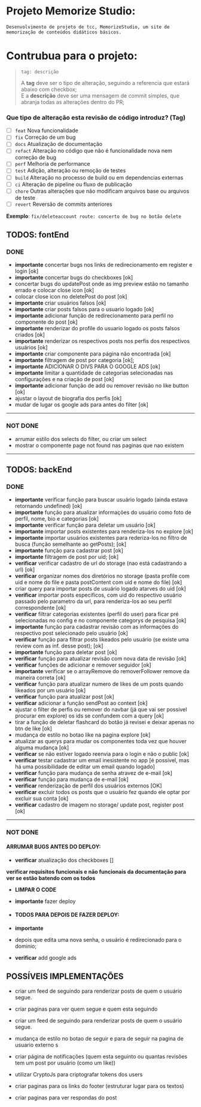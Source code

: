 # Projeto Memorize Studio:

    Desenvolvimento de projeto de tcc, MemorizeStudio, um site de memorização de conteúdos didáticos básicos.

# Contrubua para o projeto:

> ```
> tag: descrição
> ```
>
> A **tag** deve ser o tipo de alteração, seguindo a referencia que estará abaixo com checkbox;\
> E a **descrição** deve ser uma mensagem de commit simples, que abranja todas as alterações dentro do PR;

### Que tipo de alteração esta revisão de código introduz? (Tag)

- [ ] `feat` Nova funcionalidade
- [ ] `fix` Correção de um bug
- [ ] `docs` Atualização de documentação
- [ ] `refact` Alteração no código que não é funcionalidade nova nem correção de bug
- [ ] `perf` Melhoria de performance
- [ ] `test` Adição, alteração ou remoção de testes
- [ ] `build` Alteração no processo de build ou em dependencias externas
- [ ] `ci` Alteração de pipeline ou fluxo de publicação
- [ ] `chore` Outras alterações que não modificam arquivos base ou arquivos de teste
- [ ] `revert` Reversão de commits anteriores

**Exemplo**: `fix/deleteaccount route: concerto de bug no botão delete`

## TODOS: fontEnd

### DONE

- **importante** concertar bugs nos links de redirecionamento em register e login [ok]
- **importante** concertar bugs do checkboxes [ok]
- concertar bugs do updatePost onde as img preview estão no tamanho errado e colocar close icon [ok]
- colocar close icon no deletePost do post [ok]
- **importante** criar usuários falsos [ok]
- **importante** criar posts falsos para o usuario logado [ok]
- **importante** adicionar função de redirecionamento para perfil no componente do post [ok]
- **importante** renderizar do profile do usuario logado os posts falsos criados [ok]
- **importante** renderizar os respectivos posts nos perfis dos respectivos usuários [ok]
- **importante** criar componente para página não encontrada [ok]
- **importante** filtragem de post por categoria [ok];
- **importante** ADICIONAR O DIVS PARA O GOOGLE ADS [ok]
- **importante** limitar a quantidade de categorias selecionadas nas configurações e na criação de post [ok]
- **importante** adicionar função de add ou remover revisão no like button [ok]
- ajustar o layout de biografia dos perfis [ok]
- mudar de lugar os google ads para antes do filter [ok]

---

### NOT DONE

- arrumar estilo dos selects do filter, ou criar um select
- mostrar o componente page not found nas paginas que nao existem

---

## TODOS: backEnd

### DONE

- **importante** verificar função para buscar usuário logado (ainda estava retornando undefined) [ok]
- **importante** função para atualizar informações do usuário como foto de perfil, nome, bio e categorias [ok]
- **importante** verificar função para deletar um usuário [ok]
- **importante** importar posts existentes para renderiza-los no explore [ok]
- **importante** importar usuários existentes para rederiza-los no filtro de busca (função semelhante ao getPosts); [ok]
- **importante** função para cadastrar post [ok]
- **importante** filtragem de post por uid; [ok]
- **verificar** verificar cadastro de url do storage (nao está cadastrando a url) [ok]
- **verificar** organizar nomes dos diretórios no storage (pasta profile com uid e nome do file e pasta postContent com uid e nome do file) [ok]
- criar query para importar posts de usuário logado atarves do uid [ok]
- **verificar** importar posts especificos, com uid do respectivo usuário passado pelo parametro da url, para renderiza-los ao seu perfil correspondente [ok]
- **verificar** filtrar categorias existentes (perfil do user) para ficar pré selecionadas no config e no componente categorys de pesquisa [ok]
- **importante** função para cadastrar revisão com as informações do respectivo post selecionado pelo usuário [ok]
- **verificar** função para filtrar posts likeados pelo usuário (se existe uma review com as inf. desse post); [ok]
- **importante** função para deletar post [ok]
- **verificar** função para atualizar revisão com nova data de revisão [ok]
- **verificar** funções de adicionar e remover seguidor [ok]
- **importante** verificar se o arrayRemove do removerFollower remove da maneira correta [ok]
- **verificar** função para atualizar numero de likes de um posts quando likeados por um usuário [ok]
- **verificar** função para atualizar post [ok]
- **verificar** adicionar a função sendPost ao context [ok]
- ajustar o filter de perfis ou remover do navbar (já que vai ser possivel procurar em explore) os ids se confundem com a query [ok]
- tirar a função de deletar flashcard do botão já revisei e deixar apenas no btn de like [ok]
- mudança de estilo no botao like na pagina explore [ok]
- atualizar as querys para mudar os componentes toda vez que houver alguma mudança [ok]
- **verificar** se não estiver logado reenvia para o login e não o public [ok]
- **verificar** testar cadastrar um email inesistente no app [é possível, mas há uma possibilidade de editar um email quando logado]
- **verificar** função para mudança de senha atravez de e-mail [ok]
- **verificar** função para mudança de e-mail [ok]
- **verificar** renderização de perfil dos usuários externos [OK]
- **verificar** excluir todos os posts que o usuário fez quando ele optar por excluir sua conta [ok]
- **verificar** cadastro de imagem no storage/ update post, register post [ok]

---

### NOT DONE

#### ARRUMAR BUGS ANTES DO DEPLOY:

- **verificar** atualização dos checkboxes []

**verificar requisitos funcionais e não funcionais da documentação para ver se estão batendo com os todos**

- **LIMPAR O CODE**

- **importante** fazer deploy

- #### TODOS PARA DEPOIS DE FAZER DEPLOY:
- **importante**
- depois que edita uma nova senha, o usuário é redirecionado para o dominio;
- **verificar** add google ads

## POSSÍVEIS IMPLEMENTAÇÕES

- criar um feed de seguindo para renderizar posts de quem o usuário segue.

- criar paginas para ver quem segue e quem esta seguindo
- criar um feed de seguindo para renderizar posts de quem o usuário segue.
- mudança de estilo no botao de seguir e para de seguir na pagina de usuario externo
  s
- criar página de notificações (quem esta seguinto ou quantas revisões tem um post por usuário (como um like))

- utilizar CryptoJs para criptografar tokens dos users

- criar paginas para os links do footer (estruturar lugar para os textos)

- criar paginas para ver respondas do post
